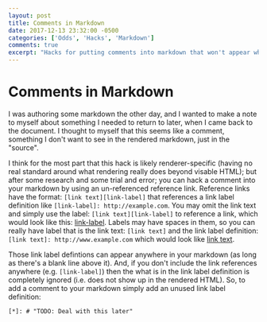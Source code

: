 ```yaml
---
layout: post
title: Comments in Markdown
date: 2017-12-13 23:32:00 -0500
categories: ['Odds', 'Hacks', 'Markdown']
comments: true
excerpt: "Hacks for putting comments into markdown that won't appear when rendered."
---
```

# Comments in Markdown
I was authoring some markdown the other day, and I wanted to make a note to myself about something I needed to return to later, when I came back to the document.  I thought to myself that this seems like a comment, something I don't want to see in the rendered markdown, just in the "source".

I think for the most part that this hack is likely renderer-specific (having no real standard around what rendering really does beyond visable HTML); but after some research and some trial and error; you can hack a comment into your markdown by using an un-referenced reference link.  Reference links have the format: `[link text][link-label]` that references a link label definition like `[link-label]: http://example.com`.  You may omit the link text and simply use the label: `[link text][link-label]` to reference a link, which would look like this: [link-label].  Labels may have spaces in them, so you can really have label that is the link text: `[link text]` and the link label definition: `[link text]: http://www.example.com` which would look like [link text].

Those link label defintions can appear anywhere in your markdown (as long as there's a blank line above it).  And, if you don't include the link references anywhere (e.g. `[link-label]`) then the what is in the link label definition is completely ignored (i.e. does not show up in the rendered HTML).  So, to add a comment to your markdown simply add an unused link label definition:

`[*]: # "TODO: Deal with this later"`

[link-label]: http://www.example.com
[link text]: http://www.example.com

[*]: # "TODO: Deal with this later"
[*]: # "this is my comment"

[1]: https://en.wikipedia.org/wiki/Message_passing
[comment]: # "the comment"

